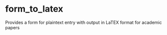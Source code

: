 # form_to_latex
Provides a form for plaintext entry with output in LaTEX format for academic papers
